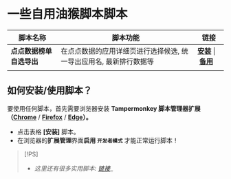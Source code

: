 # 一些自用油猴脚本脚本


| 脚本名称                  | 脚本功能                                                           | 链接                                                                                                                                         |
| ------------------------- | ------------------------------------------------------------------ | -------------------------------------------------------------------------------------------------------------------------------------------- |
| **点点数据榜单 自选导出** | 在点点数据的应用详细页进行选择候选, 统一导出应用名, 最新排行数据等 | **[安装](https://greasyfork.org/zh-CN/scripts/526647)** \| **[备用](https://gitee.com/dethanzhang/user-script/raw/main/DianDianSelect.js)** |
|                           |                                                                    |                                                                                                                                              |

## 如何安装/使用脚本？

要使用任何脚本，首先需要浏览器安装 **Tampermonkey  脚本管理器扩展（[Chrome](https://pan.lanpw.com/b073l8d1e)** / **[Firefox](https://addons.mozilla.org/firefox/addon/tampermonkey/)** / **[Edge](https://microsoftedge.microsoft.com/addons/detail/tampermonkey/iikmkjmpaadaobahmlepeloendndfphd?hl=zh-CN)）。**

- 点击表格 **\[安装\]** 脚本。
- 在浏览器的**扩展管理**界面**启用 `开发者模式`** 才能正常运行脚本！

> [!PS]
>
> - _这里还有很多实用脚本: [链接](https://github.com/XIU2/UserScript)__
